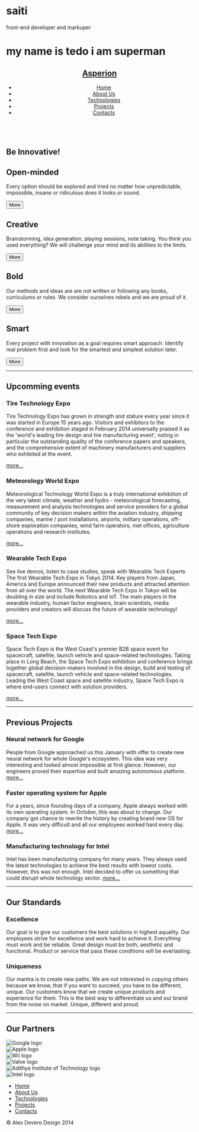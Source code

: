 # saiti
front-end developer and markuper
# my name is tedo i am superman

<div class="line"></div>
<div class="wrapper">
  <header role="banner">
    <nav role="navigation">
      <h1><a href="#">Asperion</a></h1>
      <ul class="nav-ul">
        <li><a href="#">Home</a></li>
        <li><a href="#">About Us</a></li>
        <li><a href="#">Technologies</a></li>
        <li><a href="#">Projects</a></li>
        <li><a href="#">Contacts</a></li>
      </ul>
    </nav>
  </header>
  <main role="main">
    <section class="sec-intro" role="section">
      <img src="https://www.techweekeurope.co.uk/wp-content/uploads/2012/07/wifimountaindownload.jpg" alt="" />
      <h1>Be Innovative!</h1>
    </section>
    <section class="sec-boxes" role="section">
      <adrticle class="box">
        <h1>Open-minded</h1>
        <p>Every option should be explored and tried no matter how unpredictable, impossible, insane or ridiculous does it looks or sound.</p>
        <button class="button" type="button" role="button" value="MORE">More</button>
      </adrticle>
      <adrticle class="box">
        <h1>Creative</h1>
        <p>Brainstorming, idea generation, playing sessions, note taking. You think you used everything? We will challenge your mind and its abilities to the limits.</p>
        <button class="button" type="button" role="button" value="MORE">More</button>
      </adrticle>
      <adrticle class="box">
        <h1>Bold</h1>
        <p>Our methods and ideas are are not written or following any books, curriculums or rules. We consider ourselves rebels and we are proud of it.</p>
        <button class="button" type="button" role="button" value="MORE">More</button>
      </adrticle>
      <adrticle class="box">
        <h1>Smart</h1>
        <p>Every project with innovation as a goal requires smart approach. Identify real problem first and look for the smartest and simplest solution later.</p>
        <button class="button" type="button" role="button" value="MORE">More</button>
      </adrticle>
    </section>
    <section class="sec-events" role="section">
      <hr />
      <h1>Upcomming events</h1>
      <article>
        <h1>Tire Technology Expo</h1>
        <p>Tire Technology Expo has grown in strength and stature every year since it was started in Europe 15 years ago. Visitors and exhibitors to the conference and exhibition staged in February 2014 universally praised it as the 'world's leading tire design and tire manufacturing event', noting in particular the outstanding quality of the conference papers and speakers, and the comprehensive extent of machinery manufacturers and suppliers who exhibited at the event.</p>
        <a class="link" href="#">more...</a>
      </article>
      <article>
        <h1>Meteorology World Expo</h1>
        <p>Meteorological Technology World Expo is a truly international exhibition of the very latest climate, weather and hydro - meteorological forecasting, measurement and analysis technologies and service providers for a global community of key decision makers within the aviation industry, shipping companies, marine / port installations, airports, military operations, off-shore exploration companies, wind farm operators, met offices, agriculture operations and research institutes.</p>
        <a class="link" href="#">more...</a>
      </article>
      <article>
        <h1>Wearable Tech Expo</h1>
        <p>See live demos, listen to case studies, speak with Wearable Tech Experts The first Wearable Tech Expo in Tokyo 2014. Key players from Japan, America and Europe announced their new products and attracted attention from all over the world. The next Wearable Tech Expo in Tokyo will be doubling in size and include Robotics and IoT. The main players in the wearable industry, human factor engineers, brain scientists, media providers and creators will discuss the future of wearable technology! </p>
        <a class="link" href="#">more...</a>
      </article>
      <article>
        <h1>Space Tech Expo</h1>
        <p>Space Tech Expo is the West Coast's premier B2B space event for spacecraft, satellite, launch vehicle and space-related technologies. Taking place in Long Beach, the Space Tech Expo exhibition and conference brings together global decision-makers involved in the design, build and testing of spacecraft, satellite, launch vehicle and space-related technologies. Leading the West Coast space and satellite industry, Space Tech Expo is where end-users connect with solution providers.</p>
        <a class="link" href="#">more...</a>
      </article>
    </section>
    <section class="sec-projects" role="section">
      <hr />
      <h1>Previous Projects</h1>
      <article>
        <h1>Neural network for Google</h1>
        <p>People from Google approached us this January with offer to create new neural network for whole Google's ecosystem. This idea was very interesting and looked almost impossible at first glance. However, our engineers proved their expertise and built amazing autonomous platform. <a class="link" href="#">more...</a></p>
      </article>
      <article>
        <h1>Faster operating system for Apple</h1>
        <p>For a years, since founding days of a company, Apple always worked with its own operating system. In October, this was about to change. Our company got chance to rewrite the history by creating brand new OS for Apple. It was very difficult and all our employees worked hard every day. <a class="link" href="#">more...</a></p>
      </article>
      <article>
        <h1>Manufacturing technology for Intel</h1>
        <p>Intel has been manufacturing company for many years. They always used the latest technologies to achieve the best results with lowest costs. However, this was not enough. Intel decided to offer us something that could disrupt whole technology sector. <a class="link" href="#">more...</a></p>
      </article>
    </section>
    <section class="sec-standards" role="section">
      <hr />
      <h1>Our Standards</h1>
      <article>
        <h1>Excellence</h1>
        <p>Our goal is to give our customers the best solutions in highest aquality. Our employees strive for excellence and work hard to achieve it. Everything must work and be reliable. Great design must be both, aesthetic and functional. Product or service that pass these conditions will be everlasting.</p>
      </article>
      <article>
        <h1>Uniqueness</h1>
        <p>Our mantra is to create new paths. We are not interested in copying others because we know, that if you want to succeed, you have to be different, unique. Our customers know that we create unique products and experience for them. This is the best way to differentiate us and our brand from the noise on market. Unique, different and proud.</p>
      </article>
    </section>
    <section class="sec-partners" role="section">
      <hr />
      <h1>Our Partners</h1>
      <div class="row">
        <div class="logo-container">
          <img src="https://i.imgur.com/oSriTuP.png" alt="Google logo" />
        </div>
        <div class="logo-container">
          <img src="https://i.imgur.com/kRgvevC.png" alt="Apple logo" />
        </div>
        <div class="logo-container">
          <img src="https://i.imgur.com/ZZjeIP3.png" alt="Wii logo" />
        </div>
        <div class="logo-container">
          <img src="https://i.imgur.com/536rtCW.png" alt="Valve logo" />
        </div>
        <div class="logo-container">
          <img src="https://i.imgur.com/VTq1c9p.png" alt="Adithya Institute of Technology logo" />
        </div>
        <div class="logo-container">
          <img src="https://i.imgur.com/GdYoyxo.png" alt="Intel logo" />
        </div>
      </div>
    </section>
  </main>
</div>
<footer>
  <nav role="navigation">
    <ul class="nav-ul">
      <li><a href="#">Home</a></li>
      <li><a href="#">About Us</a></li>
      <li><a href="#">Technologies</a></li>
      <li><a href="#">Projects</a></li>
      <li><a href="#">Contacts</a></li>
    </ul>
  </nav>
  <p class="copy">&copy; Alex Devero Design 2014</p>
</footer>
<div class="line"></div>

